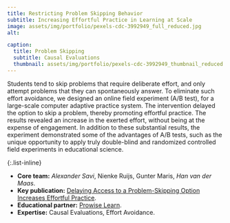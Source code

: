 ```yaml
---
title: Restricting Problem Skipping Behavior
subtitle: Increasing Effortful Practice in Learning at Scale
image: assets/img/portfolio/pexels-cdc-3992949_full_reduced.jpg
alt: 

caption:
  title: Problem Skipping
  subtitle: Causal Evaluations
  thumbnail: assets/img/portfolio/pexels-cdc-3992949_thumbnail_reduced.jpg
---
```


Students tend to skip problems that require deliberate effort, and only attempt problems that they can spontaneously answer. To eliminate such effort avoidance, we designed an online field experiment (A/B test), for a large-scale computer adaptive practice system. The intervention delayed the option to skip a problem, thereby promoting effortful practice. The results revealed an increase in the exerted effort, without being at the expense of engagement. In addition to these substantial results, the experiment demonstrated some of the advantages of A/B tests, such as the unique opportunity to apply truly double-blind and randomized controlled field experiments in educational science.

{:.list-inline}
- **Core team:** *Alexander Savi*, Nienke Ruijs, Gunter Maris, *Han van der Maas*.
- **Key publication:** [Delaying Access to a Problem-Skipping Option Increases Effortful Practice](https://doi.org/10.1016/j.compedu.2017.12.008).
- **Educational partner:** [Prowise Learn](https://www.prowise.com/en/prowise-learn/).
- **Expertise:** Causal Evaluations, Effort Avoidance.
